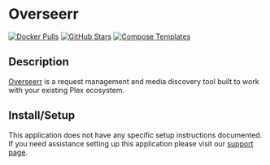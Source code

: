 # Overseerr

[![Docker Pulls](https://img.shields.io/docker/pulls/linuxserver/overseerr?style=flat-square&color=607D8B&label=docker%20pulls&logo=docker)](https://hub.docker.com/r/linuxserver/overseerr)
[![GitHub Stars](https://img.shields.io/github/stars/linuxserver/docker-overseerr?style=flat-square&color=607D8B&label=github%20stars&logo=github)](https://github.com/linuxserver/docker-overseerr)
[![Compose Templates](https://img.shields.io/static/v1?style=flat-square&color=607D8B&label=compose&message=templates)](https://github.com/GhostWriters/DockSTARTer/tree/main/compose/.apps/overseerr)

## Description

[Overseerr](https://overseerr.dev/) is a request management and media discovery tool built to work with your existing Plex ecosystem.

## Install/Setup

This application does not have any specific setup instructions documented. If
you need assistance setting up this application please visit our
[support page](https://dockstarter.com/basics/support/).
